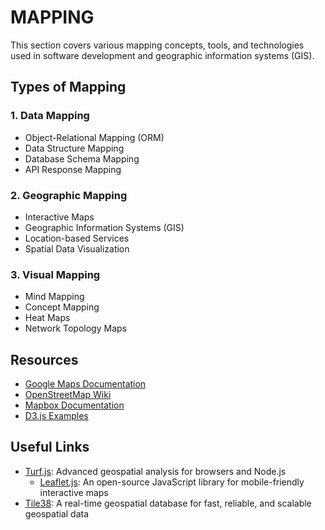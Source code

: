 # MAPPING

This section covers various mapping concepts, tools, and technologies used in software development and geographic information systems (GIS).

## Types of Mapping

### 1. Data Mapping

- Object-Relational Mapping (ORM)
- Data Structure Mapping
- Database Schema Mapping
- API Response Mapping

### 2. Geographic Mapping

- Interactive Maps
- Geographic Information Systems (GIS)
- Location-based Services
- Spatial Data Visualization

### 3. Visual Mapping

- Mind Mapping
- Concept Mapping
- Heat Maps
- Network Topology Maps

## Resources

- [Google Maps Documentation](https://developers.google.com/maps/documentation)
- [OpenStreetMap Wiki](https://openstreetmap.org/)
- [Mapbox Documentation](https://docs.mapbox.com/)
- [D3.js Examples](https://observablehq.com/@d3/gallery)

## Useful Links

- [Turf.js](https://turfjs.org/): Advanced geospatial analysis for browsers and Node.js
  - [Leaflet.js](https://leafletjs.com/): An open-source JavaScript library for mobile-friendly interactive maps
- [Tile38](https://tile38.com/): A real-time geospatial database for fast, reliable, and scalable geospatial data
